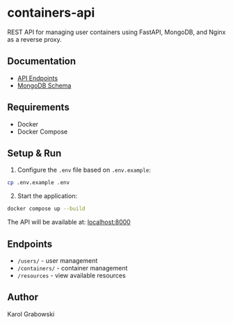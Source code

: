 # containers-api

REST API for managing user containers using FastAPI, MongoDB, and Nginx as a reverse proxy.

## Documentation

- [API Endpoints](README/ENDPOINTS.md)
- [MongoDB Schema](README/MONGODB_SCHEMA.md)

## Requirements

- Docker
- Docker Compose

## Setup & Run

1. Configure the `.env` file based on `.env.example`:

```bash
cp .env.example .env

```

2. Start the application:

```bash
docker compose up --build
```

The API will be available at: [localhost:8000](http://localhost:8000)



## Endpoints

- `/users/` - user management
- `/containers/` - container management
- `/resources` - view available resources

## Author

Karol Grabowski
